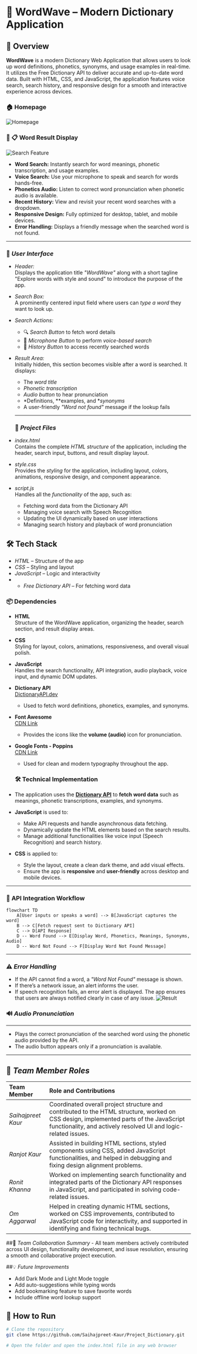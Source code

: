 # 🌟 WordWave – Modern Dictionary Application

## **📘 Overview**

**WordWave** is a modern Dictionary Web Application that allows users to look up word definitions, phonetics, synonyms, and usage examples in real-time. It utilizes the Free Dictionary API to deliver accurate and up-to-date word data. Built with HTML, CSS, and JavaScript, the application features voice search, search history, and responsive design for a smooth and interactive experience across devices.

### 🏠 Homepage
![Homepage](images/Image1.png)

### 🔎 📋 Word Result Display

![Search Feature](images/Image2.png)

- **Word Search:** Instantly search for word meanings, phonetic transcription, and usage examples.
- **Voice Search:** Use your microphone to speak and search for words hands-free.
- **Phonetics Audio:** Listen to correct word pronunciation when phonetic audio is available.
- **Recent History:** View and revisit your recent word searches with a dropdown.
- **Responsive Design:** Fully optimized for desktop, tablet, and mobile devices.
- **Error Handling:** Displays a friendly message when the searched word is not found.
---

### 🎨 *User Interface*

- *Header:*  
  Displays the application title *"WordWave"* along with a short tagline "Explore words with style and sound" to introduce the purpose of the app.

- *Search Box:*  
  A prominently centered input field where users can *type a word* they want to look up.

- *Search Actions:*  
  - 🔍 *Search Button* to fetch word details  
  - 🎤 *Microphone Button* to perform *voice-based search*  
  - 🔁 *History Button* to access recently searched words

- *Result Area:*  
  Initially hidden, this section becomes visible after a word is searched. It displays:
  - The *word title*
  - *Phonetic transcription*
  - *Audio button* to hear pronunciation
  - *Definitions, **examples, and **synonyms*
  - A user-friendly *"Word not found"* message if the lookup fails

  ---
  ### 📂 *Project Files*

- *index.html*  
  Contains the complete *HTML structure* of the application, including the header, search input, buttons, and result display layout.

- *style.css*  
  Provides the *styling* for the application, including layout, colors, animations, responsive design, and component appearance.

- *script.js*  
  Handles all the *functionality* of the app, such as:
  - Fetching word data from the Dictionary API
  - Managing voice search with Speech Recognition
  - Updating the UI dynamically based on user interactions
  - Managing search history and playback of word pronunciation
    
## 🛠 Tech Stack

- *HTML* – Structure of the app  
- *CSS* – Styling and layout  
- *JavaScript* – Logic and interactivity  
- - *Free Dictionary API* – For fetching word data

### 📦 **Dependencies**

- **HTML**  
  Structure of the WordWave application, organizing the header, search section, and result display areas.

- **CSS**  
  Styling for layout, colors, animations, responsiveness, and overall visual polish.

- **JavaScript**  
  Handles the search functionality, API integration, audio playback, voice input, and dynamic DOM updates.

- **Dictionary API**  
  [DictionaryAPI.dev](https://dictionaryapi.dev/)  
  - Used to fetch word definitions, phonetics, examples, and synonyms.

- **Font Awesome**  
  [CDN Link](https://cdnjs.cloudflare.com/ajax/libs/font-awesome/5.15.4/css/all.min.css)  
  - Provides the icons like the **volume (audio)** icon for pronunciation.

- **Google Fonts - Poppins**  
  [CDN Link](https://fonts.googleapis.com/css2?family=Poppins&display=swap)  
  - Used for clean and modern typography throughout the app.
 
    
  ### 🛠️ **Technical Implementation**

- The application uses the **[Dictionary API](https://dictionaryapi.dev/)** to **fetch word data** such as meanings, phonetic transcriptions, examples, and synonyms.

- **JavaScript** is used to:
  - Make API requests and handle asynchronous data fetching.
  - Dynamically update the HTML elements based on the search results.
  - Manage additional functionalities like voice input (Speech Recognition) and search history.

- **CSS** is applied to:
  - Style the layout, create a clean dark theme, and add visual effects.
  - Ensure the app is **responsive** and **user-friendly** across desktop and mobile devices.
---
### 🔄 **API Integration Workflow**

```mermaid
flowchart TD
    A[User inputs or speaks a word] --> B[JavaScript captures the word]
    B --> C[Fetch request sent to Dictionary API]
    C --> D[API Response]
    D -- Word Found --> E[Display Word, Phonetics, Meanings, Synonyms, Audio]
    D -- Word Not Found --> F[Display Word Not Found Message]
```
---
### ⚠️ *Error Handling*

- If the API cannot find a word, a *"Word Not Found"* message is shown.
- If there’s a network issue, an alert informs the user.
- If speech recognition fails, an error alert is displayed.
  The app ensures that users are always notified clearly in case of any issue.
![Result](images/Image3.png)
### 🔊 *Audio Pronunciation*
----
- Plays the correct pronunciation of the searched word using the phonetic audio provided by the API.
- The audio button appears only if a pronunciation is available.
---
   
## 👥 *Team Member Roles*

| Team Member           | Role and Contributions |
|:----------------------|:------------------------|
| *Saihajpreet Kaur*   | Coordinated overall project structure and contributed to the HTML structure, worked on CSS design, implemented parts of the JavaScript functionality, and actively resolved UI and logic-related issues. |
| *Ranjot Kaur*        | Assisted in building HTML sections, styled components using CSS, added JavaScript functionalities, and helped in debugging and fixing design alignment problems. |
| *Ronit Khanna*       | Worked on implementing search functionality and integrated parts of the Dictionary API responses in JavaScript, and participated in solving code-related issues. |
| *Om Aggarwal*        | Helped in creating dynamic HTML sections, worked on CSS improvements, contributed to JavaScript code for interactivity, and supported in identifying and fixing technical bugs. |

##👥 *Team Collaboration Summary* - 
All team members actively contributed across UI design, functionality development, and issue resolution, ensuring a smooth and collaborative project execution.

##💡 *Future Improvements*

- Add Dark Mode and Light Mode toggle
- Add auto-suggestions while typing words
- Add bookmarking feature to save favorite words
- Include offline word lookup support

## 🚀 How to Run

```bash
# Clone the repository
git clone https://github.com/Saihajpreet-Kaur/Project_Dictionary.git

# Open the folder and open the index.html file in any web browser
